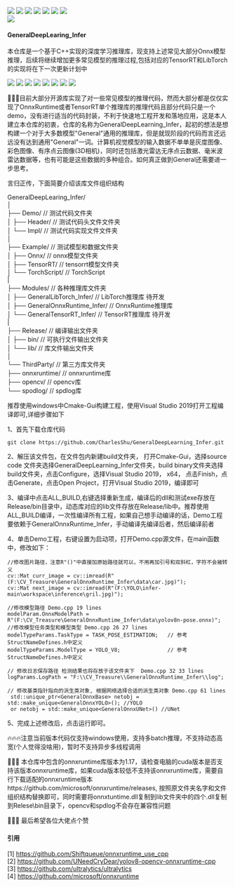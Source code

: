 ![](https://img.shields.io/badge/-C++-00599C?&logo=c++&logoColor=FFFFFF) ![](https://img.shields.io/badge/-C-A8B9CC&logo=c&logoColor=FFFFFF) ![](https://img.shields.io/badge/-ONNX-005CED&logo=onnx&logoColor=FFFFFF) ![](https://img.shields.io/badge/-OpenCV-5C3EE8?logo=opencv&logoColor=FFFFFF) ![](https://img.shields.io/badge/CMake-5DE34F) ![](https://img.shields.io/badge/SPDLOG-FF233F) ![](https://img.shields.io/badge/ONNXRuntime-FABEF09)  
![](https://img.shields.io/badge/Charles_shu-life_is_a_very_very_long_learning_process-1ABF223)

#### GeneralDeepLearing_Infer
本仓库是一个基于C++实现的深度学习推理库，现支持上述常见大部分Onnx模型推理，后续将继续增加更多常见模型的推理过程,包括对应的TensorRT和LibTorch的实现将在下一次更新计划中

![](https://img.shields.io/badge/YOLOV8-Detection-green) ![](https://img.shields.io/badge/YOLOV8-Segmentation-red) ![](https://img.shields.io/badge/YOLOV8-POSE-005DEF) 
![](https://img.shields.io/badge/YOLOV7-Detection-FFFF) ![](https://img.shields.io/badge/YOLOV7-Segmentation-A11B23) ![](https://img.shields.io/badge/YOLOV5-Detection-FFFF) ![](https://img.shields.io/badge/YOLOV5-Segmentation-F1111F) ![](https://img.shields.io/badge/UNet-1ABF223)

🚀🚀🚀目前大部分开源库实现了对一些常见模型的推理代码，然而大部分都是仅仅实现了OnnxRuntime或者TensorRT单个推理库的推理代码且部分代码只是一个demo，没有进行适当的代码封装，不利于快速地工程开发和落地应用，这是本人建立本仓库的初衷，仓库的名称为GeneralDeepLearning_Infer，起初的想法是想构建一个对于大多数模型"General"通用的推理库，但是就现阶段的代码而言还远远没有达到通用"General"一词。计算机视觉模型的输入数据不单单是灰度图像、彩色图像、有序点云图像(3D相机)，同时还包括激光雷达无序点云数据、毫米波雷达数据等，也有可能是这些数据的多种组合。如何真正做到General还需要进一步思考。

言归正传，下面简要介绍该库文件组织结构

GeneralDeepLearing_Infer/  
│  
├── Demo/            // 测试代码文件夹  
│   ├── Header/      // 测试代码头文件文件夹  
│   └── Impl/        // 测试代码实现文件文件夹  
│  
├── Example/         // 测试模型和数据文件夹  
│   ├── Onnx/        // onnx模型文件夹  
│   ├── TensorRT/    // tensorrt模型文件夹  
│   └── TorchScript/ // TorchScript  
|  
├── Modules/                        // 各种推理库文件夹  
│   ├── GeneralLibTorch_Infer/      // LibTorch推理库 待开发  
│   ├── GeneralOnnxRuntime_Infer/   // OnnxRuntime推理库  
│   └── GeneralTensorRT_Infer/      // TensorRT推理库 待开发  
|  
├── Release/                        // 编译输出文件夹  
│   ├── bin/                        // 可执行文件输出文件夹  
│   └── lib/                        // 库文件输出文件夹  
│  
└── ThirdParty/                     // 第三方库文件夹  
    ├── onnxruntime/                // onnxruntime库  
    ├── opencv/                     // opencv库  
    └── spodlog/                    // spdlog库

推荐使用windows中Cmake-Gui构建工程，使用Visual Studio 2019打开工程编译即可,详细步骤如下  

1、首先下载仓库代码
```donwnload
git clone https://github.com/CharlesShu/GeneralDeepLearning_Infer.git
```
2、解压该文件包，在文件包内新建build文件夹， 打开Cmake-Gui，选择source code 文件夹选择GeneralDeepLearning_Infer文件夹，build binary文件夹选择build文件夹，点击Configure，选择Visual Studio 2019， x64， 点击Finish，点击Generate，点击Open Project，打开Visual Studio 2019，编译即可

3、编译中点击ALL_BUILD,右键选择重新生成，编译后的dll和测试exe存放在Release/bin目录中，动态库对应的lib文件存放在Release/lib中。推荐使用ALL_BUILD编译，一次性编译所有工程，如果自己想手动编译的话，Demo工程要依赖于GeneralOnnxRuntime_Infer，手动编译先编译后者，然后编译前者

4、单击Demo工程，右键设置为启动项，打开Demo.cpp源文件，在main函数中，修改如下：

```
//修改图片路径，注意R"()"中直接加原始路径就可以，不用再加引号和双斜杠，字符不会被转义
cv::Mat curr_image = cv::imread(R"(F:\CV_Treasure\GeneralOnnxRuntime_Infer\data\car.jpg)");
cv::Mat next_image = cv::imread(R"(F:\YOLO\infer-main\workspace\inference\gril.jpg)");
```
```
//修改模型路径 Demo.cpp 19 lines
modelParam.OnnxModelPath =
R"(F:\CV_Treasure\GeneralOnnxRuntime_Infer\data\yolov8n-pose.onnx)";
//修改模型任务类型和模型类型 Demo.cpp 26 27 lines
modelTypeParams.TaskType = TASK_POSE_ESTIMATION;   // 参考StructNameDefines.h中定义
modelTypeParams.ModelType = YOLO_V8;               // 参考StructNameDefines.h中定义
```
```
// 修改日志保存路径 检测结果也将存放于该文件夹下  Demo.cpp 32 33 lines
logParams.LogPath = "F:\\CV_Treasure\\GeneralOnnxRuntime_Infer\\log";
```
```
// 修改基类指针指向的派生类对象, 根据网络选择合适的派生类对象 Demo.cpp 61 lines
 std::unique_ptr<GeneralOnnxBase> netobj = std::make_unique<GeneralOnnxYOLO>(); //YOLO
 or netobj = std::make_unique<GeneralOnnxUNet>() //UNet
```
5、完成上述修改后，点击运行即可。

🔥🔥🔥注意当前版本代码仅支持windows使用，支持多batch推理，不支持动态高宽(个人觉得没啥用)，暂时不支持异步多线程调用

🚨🚨🚨 本仓库中包含的onnxruntime库版本为1.17，请检查电脑的cuda版本是否支持该版本onnxruntime库，如果cuda版本较低不支持该onnxruntime库，需要自行下载适配的onnxruntime版本https://github.com/microsoft/onnxruntime/releases, 按照原文件夹名字和文件组织结构替换即可，同时需要将onnxtuntime.dll复制到lib文件夹中的四个.dll复制到Relese\bin目录下，opencv和spdlog不会存在兼容性问题

🙈🙈🙈 最后希望各位大佬点个赞
#### 引用
[1] https://github.com/Shiftqueue/onnxruntime_use_cpp  
[2] https://github.com/UNeedCryDear/yolov8-opencv-onnxruntime-cpp  
[3] https://github.com/ultralytics/ultralytics  
[4] https://github.com/microsoft/onnxruntime
